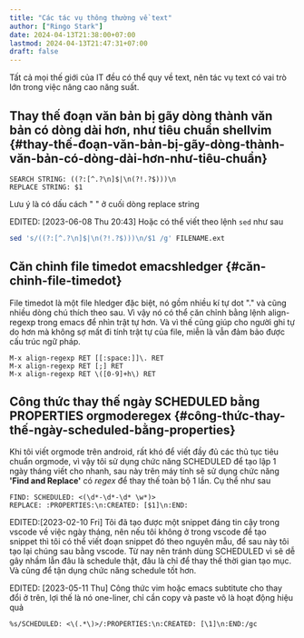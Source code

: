 ```yaml
---
title: "Các tác vụ thông thường về text"
author: ["Ringo Stark"]
date: 2024-04-13T21:38:00+07:00
lastmod: 2024-04-13T21:47:31+07:00
draft: false
---
```


Tất cả mọi thế giới của IT đều có thể quy về text, nên tác vụ text có vai trò lớn trong việc nâng cao năng suất.


## Thay thế đoạn văn bản bị gãy dòng thành văn bản có dòng dài hơn, như tiêu chuẩn <span class="tag"><span class="shell">shell</span><span class="vim">vim</span></span> {#thay-thế-đoạn-văn-bản-bị-gãy-dòng-thành-văn-bản-có-dòng-dài-hơn-như-tiêu-chuẩn}

```search
SEARCH STRING: ((?:[^.?\n]$|\n(?!.?$)))\n
REPLACE STRING: $1
```

Lưu ý là có dấu cách " " ở cuối dòng replace string

EDITED: <span class="timestamp-wrapper"><span class="timestamp">[2023-06-08 Thu 20:43]</span></span>
Hoặc có thể viết theo lệnh `sed` như sau

<a id="code-snippet--enstring"></a>
```sh
sed 's/((?:[^.?\n]$|\n(?!.?$)))\n/$1 /g' FILENAME.ext
```


## Căn chỉnh file timedot <span class="tag"><span class="emacs">emacs</span><span class="hledger">hledger</span></span> {#căn-chỉnh-file-timedot}

File timedot là một file hledger đặc biệt, nó gồm nhiều kí tự dot "." và cũng nhiều dòng chú thích theo sau. Vì vậy nó có thể căn chỉnh bằng lệnh align-regexp trong emacs để nhìn trật tự hơn. Và vì thế cũng giúp cho người ghi tự do hơn mà không sợ mất đi tính trật tự của file, miễn là vẫn đảm bảo được cấu trúc ngữ pháp.

```emacs
M-x align-regexp RET [[:space:]]\. RET
M-x align-regexp RET [;] RET
M-x align-regexp RET \([0-9]+h\) RET
```


## Công thức thay thế ngày SCHEDULED bằng PROPERTIES <span class="tag"><span class="orgmode">orgmode</span><span class="regex">regex</span></span> {#công-thức-thay-thế-ngày-scheduled-bằng-properties}

Khi tôi viết orgmode trên android, rất khó để viết đầy đủ các thủ tục tiêu chuẩn orgmode, vì vậy tôi sử dụng chức năng SCHEDULED để tạo lập 1 ngày tháng viết cho nhanh, sau này trên máy tính sẽ sử dụng chức năng **'Find and Replace'** có _regex_ để thay thế toàn bộ 1 lần. Cụ thể như sau

```find_and_replace
FIND: SCHEDULED: <(\d*-\d*-\d* \w*)>
REPLACE: :PROPERTIES:\n:CREATED: [$1]\n:END:
```

EDITED:<span class="timestamp-wrapper"><span class="timestamp">[2023-02-10 Fri]</span></span>
Tôi đã tạo được một snippet đáng tin cậy trong vscode về việc ngày tháng, nên nếu tôi không ở trong vscode để tạo snippet thì tôi có thể viết đoạn snippet đó theo nguyên mẫu, để sau này tôi tạo lại chúng sau bằng vscode. Từ nay nên tránh dùng SCHEDULED vì sẽ dễ gây nhầm lẫn đâu là schedule thật, đâu là chỉ để thay thế thời gian tạo mục. Và cũng để tận dụng chức năng schedule tốt hơn.

EDITED: <span class="timestamp-wrapper"><span class="timestamp">[2023-05-11 Thu]</span></span>
Công thức vim hoặc emacs subtitute cho thay đổi ở trên, lợi thế là nó one-liner, chỉ cần copy và paste vô là hoạt động hiệu quả

```vim
%s/SCHEDULED: <\(.*\)>/:PROPERTIES:\n:CREATED: [\1]\n:END:/gc
```
